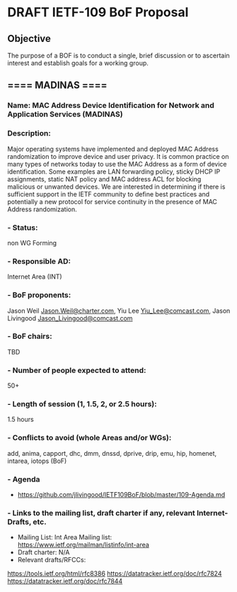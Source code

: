 # DRAFT IETF-109 BoF Proposal

## Objective

The purpose of a BOF is to conduct a single, brief discussion or to ascertain interest and establish goals for a working group. 

## ==== MADINAS ====

### Name: MAC Address Device Identification for Network and Application Services (MADINAS)

### Description: 
Major operating systems have implemented and deployed MAC Address randomization to improve device and user privacy. It is common practice on many types of networks today to use the  MAC Address as a form of device identification. Some examples are LAN forwarding policy, sticky DHCP IP assignments, static NAT policy and MAC address ACL for blocking malicious or unwanted devices. We are interested in determining if there is sufficient support in the IETF community to define best practices and potentially a new protocol for service continuity in the presence of MAC Address randomization.

### - Status: 
non WG Forming
### - Responsible AD: 
Internet Area (INT)
### - BoF proponents: 
Jason Weil <Jason.Weil@charter.com>, Yiu Lee <Yiu_Lee@comcast.com>, Jason Livingood <Jason_Livingood@comcast.com>
### - BoF chairs: 
TBD
### - Number of people expected to attend: 
50+
### - Length of session (1, 1.5, 2, or 2.5 hours): 
1.5 hours
### - Conflicts to avoid (whole Areas and/or WGs): 
add, anima, capport, dhc, dmm, dnssd, dprive, drip, emu, hip, homenet, intarea, iotops (BoF)

### - Agenda
   - https://github.com/jlivingood/IETF109BoF/blob/master/109-Agenda.md
### - Links to the mailing list, draft charter if any, relevant Internet-Drafts, etc.
   - Mailing List: Int Area Mailing list: https://www.ietf.org/mailman/listinfo/int-area
   - Draft charter: N/A
   - Relevant drafts/RFCCs:
   
   https://tools.ietf.org/html/rfc8386
   https://datatracker.ietf.org/doc/rfc7824
   https://datatracker.ietf.org/doc/rfc7844
   
